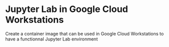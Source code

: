 # Jupyter Lab in Google Cloud Workstations

Create a container image that can be used in Google Cloud Workstations to have a functionnal Jupyter Lab environment
